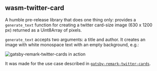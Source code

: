 ## wasm-twitter-card

A humble pre-release library that does one thing only: provides a `generate_text` function for creating a twitter card-size image (630 x 1200 px) returned as a Uint8Array of pixels.

`generate_text` accepts two arguments: a title and author. It creates an image with white monospace text with an empty background, e.g.:

![gatsby-remark-twitter-cards in action](https://i.imgur.com/UGFRs9g.png)

It was made for the use case described in [`gatsby-remark-twitter-cards`](https://github.com/alessbell/gatsby-remark-twitter-cards).
